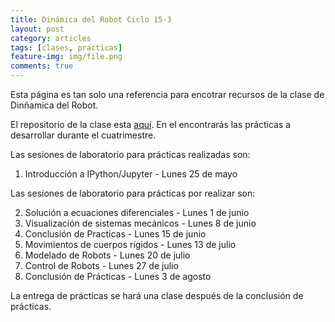 ```yaml
---
title: Dinámica del Robot Ciclo 15-3
layout: post
category: articles
tags: [clases, practicas]
feature-img: img/file.png
comments: true
---
```


Esta página es tan solo una referencia para encotrar recursos de la clase de Dinñamica del Robot.

El repositorio de la clase esta [aquí](https://github.com/robblack007/clase-dinamica-robot). En el encontrarás las prácticas a desarrollar durante el cuatrimestre.

Las sesiones de laboratorio para prácticas realizadas son:

1. Introducción a IPython/Jupyter - Lunes 25 de mayo

Las sesiones de laboratorio para prácticas por realizar son:

2. Solución a ecuaciones diferenciales - Lunes 1 de junio
3. Visualización de sistemas mecánicos - Lunes 8 de junio
4. Conclusión de Practicas - Lunes 15 de junio
5. Movimientos de cuerpos rígidos - Lunes 13 de julio
6. Modelado de Robots - Lunes 20 de julio
7. Control de Robots - Lunes 27 de julio
8. Conclusión de Prácticas - Lunes 3 de agosto

La entrega de prácticas se hará una clase después de la conclusión de prácticas.
